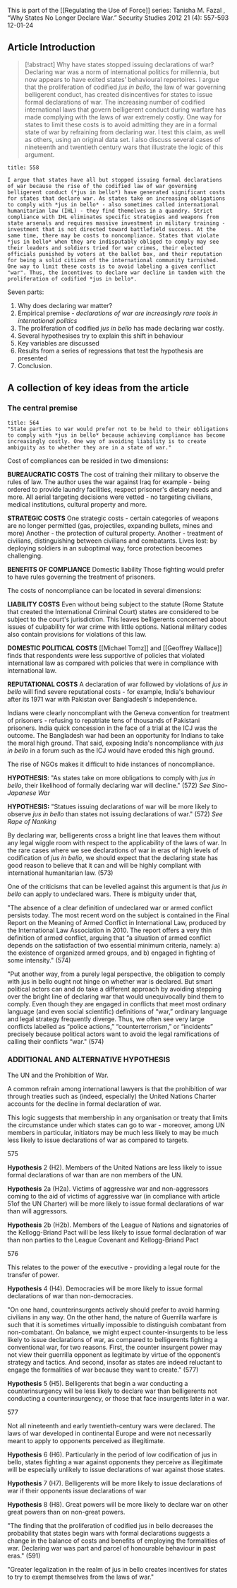 This is part of the [[Regulating the Use of Force]] series:
Tanisha M. Fazal , “Why States No Longer Declare War.” Security Studies 2012 21 (4): 557-593
12-01-24

## Article Introduction

>[!abstract]
>Why have states stopped issuing declarations of war? Declaring war was a norm of international politics for millennia, but now appears to have exited states’ behavioural repertoires. I argue that the proliferation of codified _jus in bello_, the law of war governing belligerent conduct, has created disincentives for states to issue formal declarations of war. The increasing number of codified international laws that govern belligerent conduct during warfare has made complying with the laws of war extremely costly. One way for states to limit these costs is to avoid admitting they are in a formal state of war by refraining from declaring war. I test this claim, as well as others, using an original data set. I also discuss several cases of nineteenth and twentieth century wars that illustrate the logic of this argument.

```ad-tldr
title: 558

I argue that states have all but stopped issuing formal declarations of war because the rise of the codified law of war governing belligerent conduct (*jus in bello*) have generated significant costs for states that declare war. As states take on increasing obligations to comply with *jus in bello* - also sometimes called international humanitarian law (IHL) - they find themelves in a quandry. Strict compliance with IHL eliminates specific strategies and weapons from state arsenals and requires massive investment in military training - investment that is not directed toward battlefield success. At the same time, there may be costs to noncompliance. States that violate *jus in bello* when they are indisputably obliged to comply may see their leaders and soldiers tried for war crimes, their elected officials punished by voters at the ballot box, and their reputation for being a solid citizen of the international community tarnished. One way to limit these costs is to avoid labeling a given conflict "war". Thus, the incentives to declare war decline in tandem with the proliferation of codified *jus in bello*.
```

Seven parts:
1. Why does declaring war matter?
2. Empirical premise - *declarations of war are increasingly rare tools in international politics*
3. The proliferation of codified *jus in bello* has made declaring war costly.
4. Several hypothesises try to explain this shift in behaviour
5. Key variables are discussed
6. Results from a series of regressions that test the hypothesis are presented
7. Conclusion.

## A collection of key ideas from the article

### The central premise

```ad-quote
title: 564
"State parties to war would prefer not to be held to their obligations to comply with *jus in bello* because achieving compliance has become increasingly costly. One way of avoiding liability is to create ambiguity as to whether they are in a state of war." 
```

Cost of compliances can be resided in two dimensions:

**BUREAUCRATIC COSTS**
The cost of training their military to observe the rules of law.
The author uses the war against Iraq for example - being ordered to provide laundry facilities, respect prisoner's dietary needs and more. All aerial targeting decisions were vetted - no targeting civilians, medical institutions, cultural property and more.

**STRATEGIC COSTS**
One strategic costs - certain categories of weapons are no longer permitted (gas, projectiles, expanding bullets, mines and more)
Another - the protection of cultural property.
Another - treatment of civilians, distinguishing between civilians and combatants.
Lives lost: by deploying soldiers in an suboptimal way, force protection becomes challenging.

**BENEFITS OF COMPLIANCE**
Domestic liability
Those fighting would prefer to have rules governing the treatment of prisoners.

The costs of noncompliance can be located in several dimensions:

**LIABILITY COSTS**
Even without being subject to the statute (Rome Statute that created the International Criminal Court) states are considered to be subject to the court's jurisdiction. This leaves belligerents concerned about issues of culpability for war crime with little options. National military codes also contain provisions for violations of this law.

**DOMESTIC POLITICAL COSTS**
[[Michael Tomz]] and [[Geoffrey Wallace]] finds that respondents were less supportive of policies that violated international law as compared with policies that were in compliance with international law.

**REPUTATIONAL COSTS**
A declaration of war followed by violations of *jus in bello* will find severe reputational costs - for example, India's behaviour after its 1971 war with Pakistan over Bangladesh's independence.

Indians were clearly noncompliant with the Geneva convention for treatment of prisoners - refusing to repatriate tens of thousands of Pakistani prisoners. India quick concession in the face of a trial at the ICJ was the outcome. The Bangladesh war had been an opportunity for Indians to take the moral high ground. That said, exposing India's noncompliance with *jus in bello* in a forum such as the ICJ would have eroded this high ground.

The rise of NGOs makes it difficult to hide instances of noncompliance.

**HYPOTHESIS**: "As states take on more obligations to comply with *jus in bello*, their likelihood of formally declaring war will decline." (572) *See Sino-Japanese War*

**HYPOTHESIS:** "Statues issuing declarations of war will be more likely to observe *jus in bello* than states not issuing declarations of war." (572) *See Rape of Nanking*

By declaring war, belligerents cross a bright line that leaves them without any legal wiggle room with respect to the applicability of the laws of war. In the rare cases where we see declarations of war in eras of high levels of codification of *jus in bello*, we should expect that the declaring state has good reason to believe that it can and will be highly compliant with international humanitarian law. (573)

One of the criticisms that can be levelled against this argument is that *jus in bello* can apply to undeclared wars. There is mbiguity under that,

"The absence of a clear definition of undeclared war or armed conflict persists today. The most recent word on the subject is contained in the Final Report on the Meaning of Armed Conflict in International Law, produced by the International Law Association in 2010. The report offers a very thin definition of armed conflict, arguing that “a situation of armed conflict depends on the satisfaction of two essential minimum criteria, namely: a) the existence of organized armed groups, and b) engaged in fighting of some intensity." (574)

"Put another way, from a purely legal perspective, the obligation to comply with jus in bello ought not hinge on whether war is declared. But smart political actors can and do take a different approach by avoiding stepping over the bright line of declaring war that would unequivocally bind them to comply. Even though they are engaged in conflicts that meet most ordinary language (and even social scientific) definitions of “war,” ordinary language and legal strategy frequently diverge. Thus, we often see very large conflicts labelled as “police actions,” “counterterrorism,” or “incidents” precisely because political actors want to avoid the legal ramifications of calling their conflicts “war." (574)


### ADDITIONAL AND ALTERNATIVE HYPOTHESIS

The UN and the Prohibition of War.

A common refrain among international lawyers is that the prohibition of war through treaties such as (indeed, especially) the United Nations Charter accounts for the decline in formal declaration of war.

This logic suggests that membership in any organisation or treaty that limits the circumstance under which states can go to war - moreover, among UN members in particular, initiators may be much less likely to may be much less likely to issue declarations of war as compared to targets.

575

**Hypothesis** 2 (H2). Members of the United Nations are less likely to issue formal declarations of war than are non members of the UN.

**Hypothesis** 2a (H2a). Victims of aggressive war and non-aggressors coming to the aid of victims of aggressive war (in compliance with article 51of the UN Charter) will be more likely to issue formal declarations of war than will aggressors. 

**Hypothesis** 2b (H2b). Members of the League of Nations and signatories of the Kellogg-Briand Pact will be less likely to issue formal declaration of war than non parties to the League Covenant and Kellogg-Briand Pact

576

This relates to the power of the executive - providing a legal route for the transfer of power.

**Hypothesis** 4 (H4). Democracies will be more likely to issue formal declarations of war than non-democracies.

"On one hand, counterinsurgents actively should prefer to avoid harming civilians in any way. On the other hand, the nature of Guerrilla warfare is such that it is sometimes virtually impossible to distinguish combatant from non-combatant. On balance, we might expect counter-insurgents to be less likely to issue declarations of war, as compared to belligerents fighting a conventional war, for two reasons. First, the counter insurgent power may not view their guerrilla opponent as legitimate by virtue of the opponent’s strategy and tactics. And second, insofar as states are indeed reluctant to engage the formalities of war because they want to create." (577)

**Hypothesis** 5 (H5). Belligerents that begin a war conducting a counterinsurgency will be less likely to declare war than belligerents not conducting a counterinsurgency, or those that face insurgents later in a war.

577

Not all nineteenth and early twentieth-century wars were declared. The laws of war developed in continental Europe and were not necessarily meant to apply to opponents perceived as illegitimate.

**Hypothesis** 6 (H6). Particularly in the period of low codification of jus in bello, states fighting a war against opponents they perceive as illegitimate will be especially unlikely to issue declarations of war against those states.

**Hypothesis** 7 (H7). Belligerents will be more likely to issue declarations of war if their opponents issue declarations of war

**Hypothesis** 8 (H8). Great powers will be more likely to declare war on other great powers than on non-great powers.

"The finding that the proliferation of codified jus in bello decreases the probability that states begin wars with formal declarations suggests a change in the balance of costs and benefits of employing the formalities of war. Declaring war was part and parcel of honourable behaviour in past eras." (591)

"Greater legalization in the realm of jus in bello creates incentives for states to try to exempt themselves from the laws of war."
